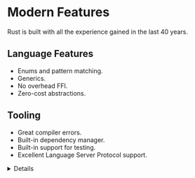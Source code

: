 # Modern Features

Rust is built with all the experience gained in the last 40 years.

## Language Features

* Enums and pattern matching.
* Generics.
* No overhead FFI.
* Zero-cost abstractions.

## Tooling

* Great compiler errors.
* Built-in dependency manager.
* Built-in support for testing.
* Excellent Language Server Protocol support.

<details>

Key points:

* Zero-cost abstractions, similar to C++, means that you don't have to 'pay'
  for higher-level programming constructs with memory or CPU. For example,
  writing a loop using `for` should result in roughly the same low level
  instructions as using the `.iter().fold()` construct.

* It may be worth mentioning that Rust enums are 'Algebraic Data Types', also
  known as 'sum types', which allow the type system to express things like
  `Option<T>` and `Result<T, E>`.

* Remind people to read the errors --- many developers have gotten used to
  ignore lengthy compiler output. The Rust compiler is significantly more
  talkative than other compilers. It will often provide you with _actionable_
  feedback, ready to copy-paste into your code.

* The Rust standard library is small compared to languages like Java, Python,
  and Go. Rust does not come with several things you might consider standard and
  essential:

  * a random number generator, but see [rand].
  * support for SSL or TLS, but see [rusttls].
  * support for JSON, but see [serde_json].

  The reasoning behind this is that functionality in the standard library cannot
  go away, so it has to be very stable. For the examples above, the Rust
  community is still working on finding the best solution --- and perhaps there
  isn't a single "best solution" for some of these things.

  Rust comes with a built-in package manager in the form of Cargo and this makes
  it trivial to download and compile third-party crates. A consequence of this
  is that the standard library can be smaller.

  Discovering good third-party crates can be a problem. Sites like
  <https://lib.rs/> help with this by letting you compare health metrics for
  crates to find a good and trusted one.
  
* [rust-analyzer] is a well supported LSP implementation used in major
  IDEs and text editors.

[rand]: https://docs.rs/rand/
[rusttls]: https://docs.rs/rustls/
[serde_json]: https://docs.rs/serde_json/
[rust-analyzer]: https://rust-analyzer.github.io/

</details>
